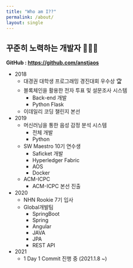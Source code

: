 ```yaml
---
title: "Who am I??"
permalink: /about/
layout: single
---
```


## 꾸준히 노력하는 개발자 👨🏻‍💻

**GitHub : https://github.com/anstjaos** ​

* 2018
  * 대경권 대학생 프로그래밍 경진대회 우수상 🏆
  * 블록체인을 활용한 전자 투표 및 설문조사 시스템
    * Back-end 개발
    * Python Flask
  * 이데일리 코딩 챌린지 본선
* 2019
  * 머신러닝을 통한 음성 감정 분석 시스템
    * 전체 개발
    * Python
  * SW Maestro 10기 연수생
    * Saficket 개발
    * Hyperledger Fabric
    * AOS
    * Docker
  * ACM-ICPC
    * ACM-ICPC 본선 진출
* 2020
  * NHN Rookie 7기 입사
  * Global개발팀
    * SpringBoot
    * Spring
    * Angular
    * JAVA
    * JPA
    * REST API
* 2021
  * 1 Day 1 Commit 진행 중 (2021.1.8 ~)